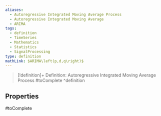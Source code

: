 ```yaml
---
aliases:
  - Autoregressive Integrated Moving Average Process
  - Autoregressive Integrated Moving Average
  - ARIMA
tags:
  - definition
  - TimeSeries
  - Mathematics
  - Statistics
  - SignalProcessing
type: definition
mathLink: $ARIMA\left(p,d,q\right)$
---
```

> [!definition]+ Definition: Autoregressive Integrated Moving Average Process
> #toComplete
^definition

## Properties

#toComplete

